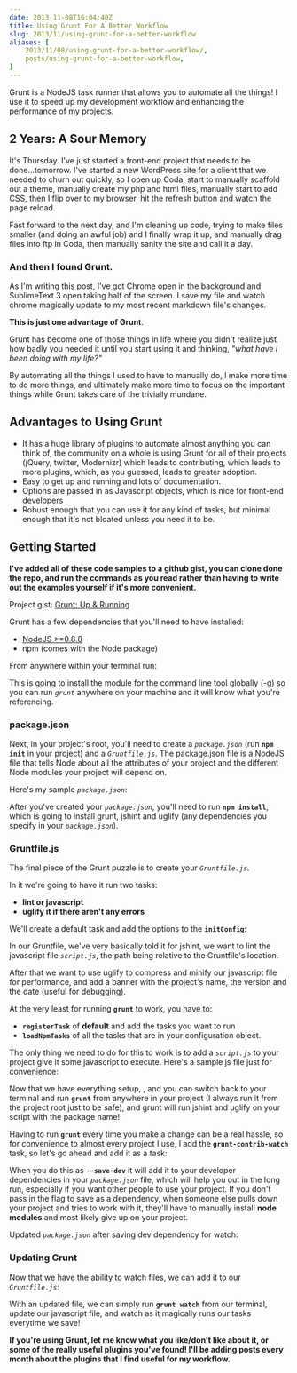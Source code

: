 ```yaml
---
date: 2013-11-08T16:04:40Z
title: Using Grunt For A Better Workflow
slug: 2013/11/using-grunt-for-a-better-workflow
aliases: [
    2013/11/08/using-grunt-for-a-better-workflow/,
    posts/using-grunt-for-a-better-workflow,
]
---
```


Grunt is a NodeJS task runner that allows you to automate all the things! I use it to speed up my development workflow and enhancing the performance of my projects.

## 2 Years: A Sour Memory

It's Thursday. I've just started a front-end project that needs to be done...tomorrow. I've started a new WordPress site for a client that we needed to churn out quickly, so I open up Coda, start to manually scaffold out a theme, manually create my php and html files, manually start to add CSS, then I flip over to my browser, hit the refresh button and watch the page reload.

Fast forward to the next day, and I'm cleaning up code, trying to make files smaller (and doing an awful job) and I finally wrap it up, and manually drag files into ftp in Coda, then manually sanity the site and call it a day.

### And then I found Grunt.

As I'm writing this post, I've got Chrome open in the background and SublimeText 3 open taking half of the screen. I save my file and watch chrome magically update to my most recent markdown file's changes.

__This is just one advantage of Grunt__.

Grunt has become one of those things in life where you didn't realize just how badly you needed it until you start using it and thinking, _"what have I been doing with my life?"_

By automating all the things I used to have to manually do, I make more time to do more things, and ultimately make more time to focus on the important things while Grunt takes care of the trivially mundane.

## Advantages to Using Grunt

- It has a huge library of plugins to automate almost anything you can think of, the community on a whole is using Grunt for all of their projects (jQuery, twitter, Modernizr) which leads to contributing, which leads to more plugins, which, as you guessed, leads to greater adoption.
- Easy to get up and running and lots of documentation.
- Options are passed in as Javascript objects, which is nice for front-end developers
- Robust enough that you can use it for any kind of tasks, but minimal enough that it's not bloated unless you need it to be.

## Getting Started

__I've added all of these code samples to a github gist, you can clone done the repo, and run the commands as you read rather than having to write out the examples yourself if it's more convenient.__

Project gist: [Grunt: Up &amp; Running](https://gist.github.com/chaseadamsio/7354446/)

Grunt has a few dependencies that you'll need to have installed:

- [NodeJS >=0.8.8](http://nodejs.org/)
- npm (comes with the Node package)

From anywhere within your terminal run:

<script src="https://gist.github.com/chaseadamsio/7354446.js?file=npm-install-grunt-cli"></script>

This is going to install the module for the command line tool globally (-g) so you can run _`grunt`_ anywhere on your machine and it will know what you're referencing.

### package.json

Next, in your project's root, you'll need to create a _`package.json`_ (run __`npm init`__ in your project) and a _`Gruntfile.js`_. The package.json file is a NodeJS file that tells Node about all the attributes of your project and the different Node modules your project will depend on.

Here's my sample _`package.json`_:

<script src="https://gist.github.com/chaseadamsio/7354446/eac15c3d72b6c5ff8fbb0322ecb03cde1c23ff55.js?file=package.json"></script>

After you've created your _`package.json`_, you'll need to run __`npm install`__, which is going to install grunt, jshint and uglify (any dependencies you specify in your _`package.json`_).

### Gruntfile.js

The final piece of the Grunt puzzle is to create your _`Gruntfile.js`_.

In it we're going to have it run two tasks:

- __lint or javascript__
- __uglify it if there aren't any errors__

We'll create a default task and add the options to the __`initConfig`__:

<script src="https://gist.github.com/chaseadamsio/7354446/630a5968789e310f90791de8a3e9398b8acde65f.js?file=Gruntfile.js"></script>

In our Gruntfile, we've very basically told it for jshint, we want to lint the javascript file _`script.js`_, the path being relative to the Gruntfile's location.

After that we want to use uglify to compress and minify our javascript file for performance, and add a banner with the project's name, the version and the date (useful for debugging).

At the very least for running __`grunt`__ to work, you have to:

- __`registerTask`__ of __default__ and add the tasks you want to run
- __`loadNpmTasks`__ of all the tasks that are in your configuration object.

The only thing we need to do for this to work is to add a _`script.js`_ to your project give it some javascript to execute. Here's a sample js file just for convenience:

<script src="https://gist.github.com/chaseadamsio/7354446.js?file=realchaseadams.js"></script>

Now that we have everything setup, , and you can switch back to your terminal and run __`grunt`__ from anywhere in your project (I always run it from the project root just to be safe), and grunt will run jshint and uglify on your script with the package name!

Having to run __`grunt`__ every time you make a change can be a real hassle, so for convenience to almost every project I use, I add the __`grunt-contrib-watch`__ task, so let's go ahead and add it as a task:

<script src="https://gist.github.com/chaseadamsio/7354446.js?file=npm-install-grunt-contrib-watch"></script>

When you do this as __`--save-dev`__ it will add it to your developer dependencies in your _`package.json`_ file, which will help you out in the long run, especially if you want other people to use your project. If you don't pass in the flag to save as a dependency, when someone else pulls down your project and tries to work with it, they'll have to manually install __node modules__ and most likely give up on your project.

Updated _`package.json`_ after saving dev dependency for watch:

<script src="https://gist.github.com/chaseadamsio/7354446.js?file=package.json"></script>

### Updating Grunt

Now that we have the ability to watch files, we can add it to our _`Gruntfile.js`_:

<script src="https://gist.github.com/chaseadamsio/7354446.js?file=Gruntfile.js"></script>

With an updated file, we can simply run __`grunt watch`__ from our terminal, update our javascript file, and watch as it magically runs our tasks everytime we save!

__If you're using Grunt, let me know what you like/don't like about it, or some of the really useful plugins you've found! I'll be adding posts every month about the plugins that I find useful for my workflow.__
